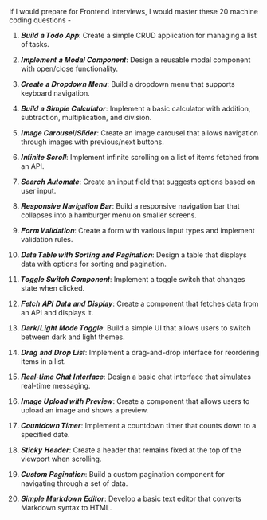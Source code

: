 If I would prepare for Frontend interviews, I would master these 20 machine coding questions -

1. 𝑩𝒖𝒊𝒍𝒅 𝒂 𝑻𝒐𝒅𝒐 𝑨𝒑𝒑: Create a simple CRUD application for managing a list of tasks.

2. 𝑰𝒎𝒑𝒍𝒆𝒎𝒆𝒏𝒕 𝒂 𝑴𝒐𝒅𝒂𝒍 𝑪𝒐𝒎𝒑𝒐𝒏𝒆𝒏𝒕: Design a reusable modal component with open/close functionality.

3. 𝑪𝒓𝒆𝒂𝒕𝒆 𝒂 𝑫𝒓𝒐𝒑𝒅𝒐𝒘𝒏 𝑴𝒆𝒏𝒖: Build a dropdown menu that supports keyboard navigation.

4. 𝑩𝒖𝒊𝒍𝒅 𝒂 𝑺𝒊𝒎𝒑𝒍𝒆 𝑪𝒂𝒍𝒄𝒖𝒍𝒂𝒕𝒐𝒓: Implement a basic calculator with addition, subtraction, multiplication, and division.

5. 𝑰𝒎𝒂𝒈𝒆 𝑪𝒂𝒓𝒐𝒖𝒔𝒆𝒍/𝑺𝒍𝒊𝒅𝒆𝒓: Create an image carousel that allows navigation through images with previous/next buttons.

6. 𝑰𝒏𝒇𝒊𝒏𝒊𝒕𝒆 𝑺𝒄𝒓𝒐𝒍𝒍: Implement infinite scrolling on a list of items fetched from an API.

7. 𝑺𝒆𝒂𝒓𝒄𝒉 𝑨𝒖𝒕𝒐𝒎𝒂𝒕𝒆: Create an input field that suggests options based on user input.

8. 𝑹𝒆𝒔𝒑𝒐𝒏𝒔𝒊𝒗𝒆 𝑵𝒂𝒗𝒊𝑔𝒂𝒕𝒊𝒐𝒏 𝑩𝒂𝒓: Build a responsive navigation bar that collapses into a hamburger menu on smaller screens.

9. 𝑭𝒐𝒓𝒎 𝑽𝒂𝒍𝒊𝒅𝒂𝒕𝒊𝒐𝒏: Create a form with various input types and implement validation rules.

10. 𝑫𝒂𝒕𝒂 𝑻𝒂𝒃𝒍𝒆 𝒘𝒊𝒕𝒉 𝑺𝒐𝒓𝒕𝒊𝒏𝒈 𝒂𝒏𝒅 𝑷𝒂𝒈𝒊𝒏𝒂𝒕𝒊𝒐𝒏: Design a table that displays data with options for sorting and pagination.

11. 𝑻𝒐𝒈𝒈𝒍𝒆 𝑺𝒘𝒊𝒕𝒄𝒉 𝑪𝒐𝒎𝒑𝒐𝒏𝒆𝒏𝒕: Implement a toggle switch that changes state when clicked.

12. 𝑭𝒆𝒕𝒄𝒉 𝑨𝑷𝑰 𝑫𝒂𝒕𝒂 𝒂𝒏𝒅 𝑫𝒊𝒔𝒑𝒍𝒂𝒚: Create a component that fetches data from an API and displays it.

13. 𝑫𝒂𝒓𝒌/𝑳𝒊𝒈𝒉𝒕 𝑴𝒐𝒅𝒆 𝑻𝒐𝒈𝒈𝒍𝒆: Build a simple UI that allows users to switch between dark and light themes.

14. 𝑫𝒓𝒂𝒈 𝒂𝒏𝒅 𝑫𝒓𝒐𝒑 𝑳𝒊𝒔𝒕: Implement a drag-and-drop interface for reordering items in a list.

15. 𝑹𝒆𝒂𝒍-𝒕𝒊𝒎𝒆 𝑪𝒉𝒂𝒕 𝑰𝒏𝒕𝒆𝒓𝒇𝒂𝒄𝒆: Design a basic chat interface that simulates real-time messaging.

16. 𝑰𝒎𝒂𝒈𝒆 𝑼𝒑𝒍𝒐𝒂𝒅 𝒘𝒊𝒕𝒉 𝑷𝒓𝒆𝒗𝒊𝒆𝒘: Create a component that allows users to upload an image and shows a preview.

17. 𝑪𝒐𝒖𝒏𝒕𝒅𝒐𝒘𝒏 𝑻𝒊𝒎𝒆𝒓: Implement a countdown timer that counts down to a specified date.

18. 𝑺𝒕𝒊𝒄𝒌𝒚 𝑯𝒆𝒂𝒅𝒆𝒓: Create a header that remains fixed at the top of the viewport when scrolling.

19. 𝑪𝒖𝒔𝒕𝒐𝒎 𝑷𝒂𝒈𝒊𝒏𝒂𝒕𝒊𝒐𝒏: Build a custom pagination component for navigating through a set of data.

20. 𝑺𝒊𝒎𝒑𝒍𝒆 𝑴𝒂𝒓𝒌𝒅𝒐𝒘𝒏 𝑬𝒅𝒊𝒕𝒐𝒓: Develop a basic text editor that converts Markdown syntax to HTML.